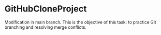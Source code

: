 # GitHubCloneProject
Modification in main branch.
This is the objective of this task: to practice Git branching and resolving merge conflicts.
